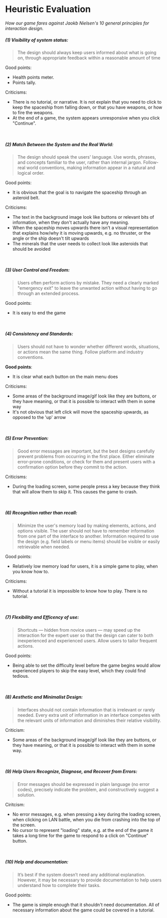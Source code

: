 # Heuristic Evaluation

*How our game fares against Jaokb Nielsen's 10 general principles for interaction design.*

##### (1) Visibility of system status:
>The design should always keep users informed about what is going on, through appropriate feedback within a reasonable amount of time

Good points:
- Health points meter.
- Points tally.

Criticisms: 
- There is no tutorial, or narrative. It is not explain that you need to click to keep the spaceship from falling down, or that you have weapons, or how to fire the weapons.
- At the end of a game, the system appears unresponsive when you click "Continue".
<br>

##### (2) Match Between the System and the Real World: 
>The design should speak the users' language. Use words, phrases, and concepts familiar to the user, rather than internal jargon. Follow-real world conventions, making information appear in a natural and logical order.

Good points:
- It is obvious that the goal is to navigate the spaceship through an asteroid belt. 

Criticisms:
- The text in the background image look like buttons or relevant bits of information, when they don't actually have any meaning.
- When the spaceship moves upwards there isn't a visual representation that explains how/why it is moving upwards, e.g. no thruster, or the angle or the ship doesn't tilt upwards
- The minerals that the user needs to collect look like asteroids that should be avoided
<br>

##### (3) User Control and Freedom: 
>Users often perform actions by mistake. They need a clearly marked "emergency exit" to leave the unwanted action without having to go through an extended process.

Good points:
- It is easy to end the game
<br>

##### (4) Consistency and Standards: 
>Users should not have to wonder whether different words, situations, or actions mean the same thing. Follow platform and industry conventions.

**Good points**:
- It is clear what each button on the main menu does

Criticisms:
- Some areas of the background image/gif look like they are buttons, or they have meaning, or that it is possible to interact with them in some way
- It's not obvious that left click will move the spaceship upwards, as opposed to the 'up' arrow
<br>

##### (5) Error Prevention: 
>Good error messages are important, but the best designs carefully prevent problems from occurring in the first place. Either eliminate error-prone conditions, or check for them and present users with a confirmation option before they commit to the action.

Criticisms:
- During the loading screen, some people press a key because they think that will allow them to skip it. This causes the game to crash.
<br>

##### (6) Recognition rather than recall: 
>Minimize the user's memory load by making elements, actions, and options visible. The user should not have to remember information from one part of the interface to another. Information required to use the design (e.g. field labels or menu items) should be visible or easily retrievable when needed.

Good points:
- Relatively low memory load for users, it is a simple game to play, when you know how to.

Criticisms:
- Without a tutorial it is impossible to know how to play. There is no tutorial.
<br>

##### (7) Flexibility and Efficency of use: 
>Shortcuts — hidden from novice users — may speed up the interaction for the expert user so that the design can cater to both inexperienced and experienced users. Allow users to tailor frequent actions.

Good points:
- Being able to set the difficulty level before the game begins would allow experienced players to skip the easy level, which they could find tedious.
<br>

##### (8) Aesthetic and Minimalist Design: 

>Interfaces should not contain information that is irrelevant or rarely needed. Every extra unit of information in an interface competes with the relevant units of information and diminishes their relative visibility.

Criticism:
- Some areas of the background image/gif look like they are buttons, or they have meaning, or that it is possible to interact with them in some way.
<br>

##### (9) Help Users Recognize, Diagnose, and Recover from Errors: 

>Error messages should be expressed in plain language (no error codes), precisely indicate the problem, and constructively suggest a solution.

Ciritcism:
- No error messages, e.g. when pressing a key during the loading screen, when clicking on LAN battle, when you die from crashing into the top of the screen.
- No cursor to represent "loading" state, e.g. at the end of the game it takes a long time for the game to respond to a click on "Continue" button.
<br>

##### (10) Help and documentation: 
>It’s best if the system doesn’t need any additional explanation. However, it may be necessary to provide documentation to help users understand how to complete their tasks.

Good points:
- The game is simple enough that it shouldn't need documentation. All of necessary information about the game could be covered in a tutorial.
<br>

